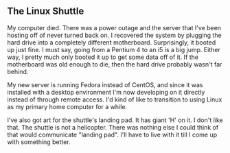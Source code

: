 ## The Linux Shuttle

My computer died.  There was a power outage and the server that I've been hosting off of never turned back on.  I recovered the system by plugging the hard drive into a completely different motherboard.  Surprisingly, it booted up just fine.  I must say, going from a Pentium 4 to an i5 is a big jump.  Either way, I pretty much only booted it up to get some data off of it.  If the motherboard was old enough to die, then the hard drive probably wasn't far behind.

My new server is running Fedora instead of CentOS, and since it was installed with a desktop environment I'm now developing on it directly instead of through remote access.  I'd kind of like to transition to using Linux as my primary home computer for a while.

I've also got art for the shuttle's landing pad.  It has giant 'H' on it.  I don't like that.  The shuttle is not a helicopter.  There was nothing else I could think of that would communicate "landing pad".  I'll have to live with it till I come up with something better.